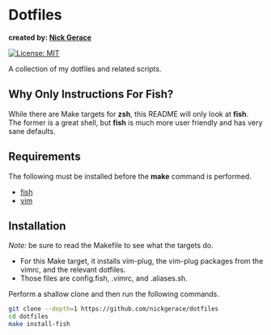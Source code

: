 # Dotfiles
**created by: [Nick Gerace](https://nickgerace.dev)**

[![License: MIT](https://img.shields.io/badge/License-MIT-yellow.svg)](https://opensource.org/licenses/MIT)

A collection of my dotfiles and related scripts.

## Why Only Instructions For Fish?

While there are Make targets for **zsh**, this README will only look at **fish**.
The former is a great shell, but **fish** is much more user friendly and has very sane defaults.

## Requirements

The following must be installed before the **make** command is performed.

- [fish](https://fishshell.com/)
- [vim](https://github.com/vim/vim)

## Installation

*Note:* be sure to read the Makefile to see what the targets do.
- For this Make target, it installs vim-plug, the vim-plug packages from the vimrc, and the relevant dotfiles.
- Those files are config.fish, .vimrc, and .aliases.sh.

Perform a shallow clone and then run the following commands.

```bash
git clone --depth=1 https://github.com/nickgerace/dotfiles
cd dotfiles
make install-fish
```
